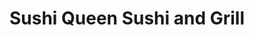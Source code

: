 ---
layout: place
title: "Sushi Queen Sushi and Grill"
permalink: /north-carolina/charlotte/sushi-queen-sushi-and-grill.html
stateAbbr: NC
stateName: North Carolina
cityName: Charlotte
seo:
  name: "Sushi Queen Sushi and Grill"
  type: Restaurant
  links: http://sushiqueengrill.weebly.com/
description: "Sushi Queen Sushi and Grill serves delicious sushi in Charlotte, North Carolina. Try fresh Japanese dishes for a great dining experience. Available for takeout, lunch, and dinner."
place_id: ChIJ8yzvPu4PVIgR2UduuT0seg8
photos:
  - name: >-
      places/ChIJ8yzvPu4PVIgR2UduuT0seg8/photos/AeeoHcLs9WllVo6_pVaf5a5MeL5ZSAxoJLdhfav1R5xxrutstxXJE7slFMxoKCtI_YFVPBRBTWeIJGBcZ98zCWG_htVUvRxuhskvAyk6-fM3Rg3yiV-dJDjO7shDLFUmlm4qHpM9LHM9FtE_IWS6hMXt1SMYwPSsBxVIxHLi-QSuo9ik_9Tt9lmxGSgahBkiVhNyDYwaE4zpz4ND2qKf6wQ2jgCG6Vw9PxrX97hFzHnh2do3AKzetm9Eihli2mxt4w5aLBL7Ympqffip8LGRSukxKqynKXChRfZLgz70hWc5SYqMrLkn7zSAVFawVJRB2tuwYRFMa1XGGsHPy1e1X7GRCWG5Rkmn3xVPRY9vvW_Jg0vwebpYONQna7oumeFqVJHGmk695mw4HXzLZTPJvKsK03X9omvDED1XAu1n4RjyGKFIEHZM
    widthPx: 4000
    heightPx: 2252
    authorAttributions:
      - displayName: Omar Sharif
        uri: https://maps.google.com/maps/contrib/110409975918534611701
        photoUri: >-
          https://lh3.googleusercontent.com/a-/ALV-UjUOdukv9pxqB8JnJ7C_tXJX3Vi9OXDK4zACtMzXPTTirQRkLc9b9A=s100-p-k-no-mo
    flagContentUri: >-
      https://www.google.com/local/imagery/report/?cb_client=maps_api_places.places_api&image_key=!1e10!2sCIHM0ogKEICAgIDaravUqwE&hl=en-US
    googleMapsUri: >-
      https://www.google.com/maps/place//data=!3m4!1e2!3m2!1sCIHM0ogKEICAgIDaravUqwE!2e10!4m2!3m1!1s0x88540fee3eef2cf3:0xf7a2c3db96e47d9
  - name: >-
      places/ChIJ8yzvPu4PVIgR2UduuT0seg8/photos/AeeoHcJinrAvpHtwZjVojaN0lgo9GO9-UJ7_v_HjXJdqf59v_8Nw0Il5lJDa17OhfAIMEQZZ10m8FCvSUhUBZUeYlonIgkszgeH0mKSwTPlssbmSJ8mprf95o92g4_kUkd55uZR9ubXpxOIvxo6i0Yd7jH7VPnl1EIs0vGtqd29Lo2OkeufR35B56KkeDBucJjp-1pVB4nLoWHhqhfoN4WCp6Hti8J_xOnf6N_QD4HmUyuig8QPbpWHx7cu2VYnvKoK0jofvro5uMVZYmL5Jx-IDPOkMVh2399LSc9nearPKfThNYw
    widthPx: 720
    heightPx: 960
    authorAttributions:
      - displayName: Sushi Queen Sushi and Grill
        uri: https://maps.google.com/maps/contrib/116486581228761029894
        photoUri: >-
          https://lh3.googleusercontent.com/a/ACg8ocIuLz-l25Wl9Eqi7jWX9uRd_000_0dfUJChqCkL8Mrm2ey1pkw=s100-p-k-no-mo
    flagContentUri: >-
      https://www.google.com/local/imagery/report/?cb_client=maps_api_places.places_api&image_key=!1e10!2sAF1QipO8Vc1p_Q8JWeB-fvtbj3v7s5BkaAUFA8VDY5cg&hl=en-US
    googleMapsUri: >-
      https://www.google.com/maps/place//data=!3m4!1e2!3m2!1sAF1QipO8Vc1p_Q8JWeB-fvtbj3v7s5BkaAUFA8VDY5cg!2e10!4m2!3m1!1s0x88540fee3eef2cf3:0xf7a2c3db96e47d9
  - name: >-
      places/ChIJ8yzvPu4PVIgR2UduuT0seg8/photos/AeeoHcJLDb4BYLb2Vhrf5kjRg2zLokxxYtTdG6Lfh4w3ikctXDiEgG1E5IYDHLvyAUN7WajyOUcllXqYfsfPixWg2FkkhGQ2TZ6Q25N1tAH-4qKoCOCiFDhRIMNZ9Riu6ECDXj66ChREG4CKM1dxloMgLRZbbYqUIV0nGJC1gtfmt9HrOJOpB2V_DPAKi0igU8pc-5DvyNwJTp2IqbNrgOG36eS064QYE6wvzXSzQ9-Ttw8CfWndLUU_EvqcGPXEhSzDFVcUNgboqk_DjzcxT4l3TOBfaQGZHzRxY3kRV2edlnIOdsklCsUU58n1Cu_YAWNteMmz5p0CzwP2SypY12KqB_zdsZzyORf1xd91tAbNaABXKumPbYnV17OoiXImiBnUjIZRNFfCDkH0TPVjwCiQKGhbxI1BHlBjDBUMRpUDvw4pBw
    widthPx: 3024
    heightPx: 4032
    authorAttributions:
      - displayName: Alayna Rathburn
        uri: https://maps.google.com/maps/contrib/105350285288963723402
        photoUri: >-
          https://lh3.googleusercontent.com/a-/ALV-UjWS7UCG1K4LNloHSk0K7n3D-XSLS8RjSdOQ8ITnclws0MyWhCGJ=s100-p-k-no-mo
    flagContentUri: >-
      https://www.google.com/local/imagery/report/?cb_client=maps_api_places.places_api&image_key=!1e10!2sCIHM0ogKEICAgMDwp6LPKQ&hl=en-US
    googleMapsUri: >-
      https://www.google.com/maps/place//data=!3m4!1e2!3m2!1sCIHM0ogKEICAgMDwp6LPKQ!2e10!4m2!3m1!1s0x88540fee3eef2cf3:0xf7a2c3db96e47d9
  - name: >-
      places/ChIJ8yzvPu4PVIgR2UduuT0seg8/photos/AeeoHcItYEyLBXuSsqqUbvqXPTiJsqJpkZh5k6e1f9fuwWbMRKl3iA5pljnlY6FiDKnfUaMXO5lRac-ZuURlMAmKbNlhp8LmhRQP08mIAVwx0h2hTvkkmIkvjLU7h2YZBREll_At1d-l976mFKHvgdSTySy-TJzsSU2eoYobO0nztYqD4Oaxiue7hjscgY0B47pacHkvN7xANea6NwnsE-xoXdZwSHlHYVA3fe9TgcBtKuTTZOxMqM7ViLzHlr1C1-BGIe1DZNw-JtnHA_RiL9elflOi5aBKi_l3iiFEdz1rXjm6ig
    widthPx: 3000
    heightPx: 2970
    authorAttributions:
      - displayName: Sushi Queen Sushi and Grill
        uri: https://maps.google.com/maps/contrib/116486581228761029894
        photoUri: >-
          https://lh3.googleusercontent.com/a/ACg8ocIuLz-l25Wl9Eqi7jWX9uRd_000_0dfUJChqCkL8Mrm2ey1pkw=s100-p-k-no-mo
    flagContentUri: >-
      https://www.google.com/local/imagery/report/?cb_client=maps_api_places.places_api&image_key=!1e10!2sAF1QipO-La2TVMkNQ0I_hG4joh928POE8wmXcBvx2Dq5&hl=en-US
    googleMapsUri: >-
      https://www.google.com/maps/place//data=!3m4!1e2!3m2!1sAF1QipO-La2TVMkNQ0I_hG4joh928POE8wmXcBvx2Dq5!2e10!4m2!3m1!1s0x88540fee3eef2cf3:0xf7a2c3db96e47d9
  - name: >-
      places/ChIJ8yzvPu4PVIgR2UduuT0seg8/photos/AeeoHcKzjRhUK0XAD_IAAzdgLg0lqp_T2ILlVSlJP1RAz6-UxI6QVcVCno7NqjqngTNv3Z4cjucenAR5GdhSbleqYGr8Dk2YG6RtS1Uv1QNx1ASps5CCMigBwGHbBsG8eLe05lV22CpzIhTeDtLeBz4WDThFitiLcrf6GcitgaGOYuwTkX1pF1ZNwxzNk-4SHvgozduiZytIONB4WeXETT2o-XT_ETc9lsPu7JAyeF4g8qaUXyZWjukzFeNE0Z9iDJm7cwy0ssOrl2cjQqz1Rs1PZb-gdyoakvP0L8JLRQKvZPO7Ew
    widthPx: 1079
    heightPx: 805
    authorAttributions:
      - displayName: Sushi Queen Sushi and Grill
        uri: https://maps.google.com/maps/contrib/116486581228761029894
        photoUri: >-
          https://lh3.googleusercontent.com/a/ACg8ocIuLz-l25Wl9Eqi7jWX9uRd_000_0dfUJChqCkL8Mrm2ey1pkw=s100-p-k-no-mo
    flagContentUri: >-
      https://www.google.com/local/imagery/report/?cb_client=maps_api_places.places_api&image_key=!1e10!2sAF1QipPxE_4gQVBz_GRv1JCjWHc8LaBY8LRAKrtWgnDn&hl=en-US
    googleMapsUri: >-
      https://www.google.com/maps/place//data=!3m4!1e2!3m2!1sAF1QipPxE_4gQVBz_GRv1JCjWHc8LaBY8LRAKrtWgnDn!2e10!4m2!3m1!1s0x88540fee3eef2cf3:0xf7a2c3db96e47d9
  - name: >-
      places/ChIJ8yzvPu4PVIgR2UduuT0seg8/photos/AeeoHcJAinSSgBaLA7Pes3B2xOkpXKi4qW3pigzvfcJ_ibgcRDSyNiln7JGsEocL4H93HaAtRHdYCvO9a4kBZGQ-5Gx03r8YyOQ61MnJTqsRhPt46hl0L6uyB0YkeAQZttEHRaKq8zT9GYn-ZkPEqN01ODo1K6Mh8gwgNdz6CStcBN-uVT5wbIOMn84LutIFXWwuCE_Hs-3I81IJ6E53x9Tyj7c4gC_5j0nKGoIAqSxVaFdZ2Bxc9-a-KlxgcYo8hPmOd_ZyrPWOZNOFDImQ9Am4Gf8rN5aZxJVgu9s6yAh0CgJYMg
    widthPx: 1079
    heightPx: 1021
    authorAttributions:
      - displayName: Sushi Queen Sushi and Grill
        uri: https://maps.google.com/maps/contrib/116486581228761029894
        photoUri: >-
          https://lh3.googleusercontent.com/a/ACg8ocIuLz-l25Wl9Eqi7jWX9uRd_000_0dfUJChqCkL8Mrm2ey1pkw=s100-p-k-no-mo
    flagContentUri: >-
      https://www.google.com/local/imagery/report/?cb_client=maps_api_places.places_api&image_key=!1e10!2sAF1QipM3a_jnRHQkMXDQx37c7HSZ-D1ycUzrn3dwe0cy&hl=en-US
    googleMapsUri: >-
      https://www.google.com/maps/place//data=!3m4!1e2!3m2!1sAF1QipM3a_jnRHQkMXDQx37c7HSZ-D1ycUzrn3dwe0cy!2e10!4m2!3m1!1s0x88540fee3eef2cf3:0xf7a2c3db96e47d9
  - name: >-
      places/ChIJ8yzvPu4PVIgR2UduuT0seg8/photos/AeeoHcJvEFOo8iVF9--iKQxf0BYGF68AWqG5bHTC8u1MvwMhb9w0PnHIRRPfj5UtR5iu2aZcIPSusR2mypbOAt9gOCDVbStz9jVeHWHO3FSA37y1OWOdiRSSWRIZ4BUDOrM-w93C_e3MGYw0UWbyFzMOl_HH1oGpATLI-Nq_Sb07ztXe8O46UkeDGeUpEMBIyaswPaJ1c6TnP5Gn8r0rmgWkfB6zwnEqo_2AakboHqT7yW2o4798TwdAFBHDKve_awxRY2-PWkP3qnJykcKT4QY4uuSiIgM4JCio_eHhugK1UsrzXA
    widthPx: 1079
    heightPx: 805
    authorAttributions:
      - displayName: Sushi Queen Sushi and Grill
        uri: https://maps.google.com/maps/contrib/116486581228761029894
        photoUri: >-
          https://lh3.googleusercontent.com/a/ACg8ocIuLz-l25Wl9Eqi7jWX9uRd_000_0dfUJChqCkL8Mrm2ey1pkw=s100-p-k-no-mo
    flagContentUri: >-
      https://www.google.com/local/imagery/report/?cb_client=maps_api_places.places_api&image_key=!1e10!2sAF1QipOTJmQ-wudqK7dUquRyTyR8ll2R4O-Cer0_tuI9&hl=en-US
    googleMapsUri: >-
      https://www.google.com/maps/place//data=!3m4!1e2!3m2!1sAF1QipOTJmQ-wudqK7dUquRyTyR8ll2R4O-Cer0_tuI9!2e10!4m2!3m1!1s0x88540fee3eef2cf3:0xf7a2c3db96e47d9
  - name: >-
      places/ChIJ8yzvPu4PVIgR2UduuT0seg8/photos/AeeoHcIXk46mCAsQ9F3RJ_tTH2C5g8lRMX6M04pEBR-EbtopzIGWETwbFCDYZvYIUkrfa-6-8LIpqlCG97Qv-Qf52XaumeSdnUAdl4mT3vGHjjJUcWlvha3OZzVyteUrt-j4wUixhEq-DrmTOu8NlU9IG6ZotvfL_SmS65yEbBnfiITOY0jEGAfMuzFdCCovKuhBrCgJj5wG4z7NGMYG2jWvGy5SzfgKLpS2oa3NeDHTqzit6155Lyx4Q_FisqA0CRQ0qhk-ouhvOcBEBHzcUdwre91a18ZfF4s4Efx2p6JrpmsqU3kufn_5AMDYTgBwG8Xj-_u0kQS8vWgCrr3kb34ZOk5SFhkkBseQkf_S3QFkR9gfH4MXRlrLhFTtv5IKWprJcX5m4pINI4vBHUBfSs3f9n2LtFa-afn7mVsxVFw7A4Z7pDU
    widthPx: 4000
    heightPx: 3000
    authorAttributions:
      - displayName: Jo Covington Nencetti
        uri: https://maps.google.com/maps/contrib/108531404472156550398
        photoUri: >-
          https://lh3.googleusercontent.com/a-/ALV-UjVRXaOcniCEHmkIVbBvXIK7xi9uo3o5AUauTuqvQiiIZgTflBXDyg=s100-p-k-no-mo
    flagContentUri: >-
      https://www.google.com/local/imagery/report/?cb_client=maps_api_places.places_api&image_key=!1e10!2sCIHM0ogKEICAgIC5xI2f8QE&hl=en-US
    googleMapsUri: >-
      https://www.google.com/maps/place//data=!3m4!1e2!3m2!1sCIHM0ogKEICAgIC5xI2f8QE!2e10!4m2!3m1!1s0x88540fee3eef2cf3:0xf7a2c3db96e47d9
  - name: >-
      places/ChIJ8yzvPu4PVIgR2UduuT0seg8/photos/AeeoHcL-TWAIEfAifkzg5_fu5epncDSqMCaL0OR32DxuLfR1R5r-OfBk3r1kz1vBkM-J5sNeOIchDVWoHVDjSqfhE-53kXIGfMqM_wgTgKT6oUk7vNiBcdpfA8Pn9xyg80o6Ngb7FZxLErDtSrh05M1RJbYnlBkuOdyQAt3dg-ecnrJ_QakoyoG0KbURr4Ei9OhmoCvgF7A77TYgIB23_pcFWVm7BAm_yB94h6oEYDrsCdsO-DFkC3gh_IjBk00alI4zq7tkAJATOJDYb4IsVn1oiyvk5auz6n4rnHfPYkQGQ5umJQ
    widthPx: 1080
    heightPx: 2107
    authorAttributions:
      - displayName: Sushi Queen Sushi and Grill
        uri: https://maps.google.com/maps/contrib/116486581228761029894
        photoUri: >-
          https://lh3.googleusercontent.com/a/ACg8ocIuLz-l25Wl9Eqi7jWX9uRd_000_0dfUJChqCkL8Mrm2ey1pkw=s100-p-k-no-mo
    flagContentUri: >-
      https://www.google.com/local/imagery/report/?cb_client=maps_api_places.places_api&image_key=!1e10!2sAF1QipNEGrVwmMJ31-32FqgwMvwq7hxFDTxhQXM2ItsX&hl=en-US
    googleMapsUri: >-
      https://www.google.com/maps/place//data=!3m4!1e2!3m2!1sAF1QipNEGrVwmMJ31-32FqgwMvwq7hxFDTxhQXM2ItsX!2e10!4m2!3m1!1s0x88540fee3eef2cf3:0xf7a2c3db96e47d9
  - name: >-
      places/ChIJ8yzvPu4PVIgR2UduuT0seg8/photos/AeeoHcITIYS8xIS9DK_p6iP_cd_ouRrj4BW9BVVit0fc4YBdLDxW5g2SRku52ocjxoiqsTIP6MZieZNI5GGE6Ht4-aUKR9Ee0FHieqmDneBkc-70n-AFWYjC-DqegLUD99v4oh5c1PeHvhAJwajaOgMMDm54xgB-eqPUkHE8oxgpBlJH_6LOUGEWV0MW2mjw2W4NZZf81G7e_TzHo9uCWLoj__9nECldnjpqXOTWspyx3pFfyoFRlQZrhYiWGqNAw5pdFa35h1ZPTBxOgN9X6p13QszOi6lQPudoMwxHUy6viOCXeaGdwr1aCjOnOij1AAcgxb4K59aNVu_gmJJiBBpSjAbWqtabiIZZJgatiEg9rmgU7n03mxBGzAkORjPL7yPY5kazdblpqaqJXv5hJycHiB_gejdqXJ8TT2U0jn9Dr0g
    widthPx: 4032
    heightPx: 3024
    authorAttributions:
      - displayName: Shane Sellers
        uri: https://maps.google.com/maps/contrib/118325782439452269576
        photoUri: >-
          https://lh3.googleusercontent.com/a/ACg8ocLgrYHXBlKkGPZ71955wtBJbrUds7mcY-Lf4emD3bakSOLuAw=s100-p-k-no-mo
    flagContentUri: >-
      https://www.google.com/local/imagery/report/?cb_client=maps_api_places.places_api&image_key=!1e10!2sCIHM0ogKEICAgIDn-b7pKg&hl=en-US
    googleMapsUri: >-
      https://www.google.com/maps/place//data=!3m4!1e2!3m2!1sCIHM0ogKEICAgIDn-b7pKg!2e10!4m2!3m1!1s0x88540fee3eef2cf3:0xf7a2c3db96e47d9
address: 11524 N Tryon St unit 5, Charlotte, NC 28262, USA
street: 11524 N Tryon St unit 5
city: Charlotte
state: NC
zip: '28262'
country: USA
neighborhood: Harris - Houston
latitude: '35.334072'
longitude: '-80.713342'
accessibility_options:
  wheelchairAccessibleParking: true
  wheelchairAccessibleEntrance: true
  wheelchairAccessibleRestroom: true
  wheelchairAccessibleSeating: true
business_status: OPERATIONAL
name: Sushi Queen Sushi and Grill
google_maps_links:
  directionsUri: >-
    https://www.google.com/maps/dir//''/data=!4m7!4m6!1m1!4e2!1m2!1m1!1s0x88540fee3eef2cf3:0xf7a2c3db96e47d9!3e0
  placeUri: https://maps.google.com/?cid=1115252501343258585
  writeAReviewUri: >-
    https://www.google.com/maps/place//data=!4m3!3m2!1s0x88540fee3eef2cf3:0xf7a2c3db96e47d9!12e1
  reviewsUri: >-
    https://www.google.com/maps/place//data=!4m4!3m3!1s0x88540fee3eef2cf3:0xf7a2c3db96e47d9!9m1!1b1
  photosUri: >-
    https://www.google.com/maps/place//data=!4m3!3m2!1s0x88540fee3eef2cf3:0xf7a2c3db96e47d9!10e5
primary_type: Japanese Restaurant
opening_hours:
  regular: null
  current: null
secondary_opening_hours:
  regular:
    weekdayDescriptions: null
    type: null
  current:
    weekdayDescriptions: null
    type: null
phone: (980) 207-0168
price_level: PRICE_LEVEL_MODERATE
price_range: $10 &ndash; $20
rating: '4.4'
rating_count: 0
website: http://sushiqueengrill.weebly.com/
reviews:
  - name: >-
      places/ChIJ8yzvPu4PVIgR2UduuT0seg8/reviews/ChdDSUhNMG9nS0VJQ0FnTUN3b01IVG9nRRAB
    relativePublishTimeDescription: 4 weeks ago
    rating: 5
    text:
      text: >-
        Absolutely stunning atmosphere and even BETTER sushi! The rolls were
        thick and jam packed with flavor, they practically melted in your mouth.
        I can't wait to come back!

        The lunch specials are great too!
      languageCode: en
    originalText:
      text: >-
        Absolutely stunning atmosphere and even BETTER sushi! The rolls were
        thick and jam packed with flavor, they practically melted in your mouth.
        I can't wait to come back!

        The lunch specials are great too!
      languageCode: en
    authorAttribution:
      displayName: Kiarylane Cuevas
      uri: https://www.google.com/maps/contrib/100086071151041328868/reviews
      photoUri: >-
        https://lh3.googleusercontent.com/a-/ALV-UjW0lhA5j2VtCxidpP8dxgzhb3F-9T81wwsEZwtR9feXJvLfxqwTiw=s128-c0x00000000-cc-rp-mo-ba4
    publishTime: '2025-03-15T22:11:16.150030Z'
    flagContentUri: >-
      https://www.google.com/local/review/rap/report?postId=ChdDSUhNMG9nS0VJQ0FnTUN3b01IVG9nRRAB&d=17924085&t=1
    googleMapsUri: >-
      https://www.google.com/maps/reviews/data=!4m6!14m5!1m4!2m3!1sChdDSUhNMG9nS0VJQ0FnTUN3b01IVG9nRRAB!2m1!1s0x88540fee3eef2cf3:0xf7a2c3db96e47d9
  - name: >-
      places/ChIJ8yzvPu4PVIgR2UduuT0seg8/reviews/ChZDSUhNMG9nS0VJQ0FnSUMyenJxUVd3EAE
    relativePublishTimeDescription: 2 months ago
    rating: 5
    text:
      text: >-
        This has been my favorite sushi spot for years, everything is always
        perfect when it comes out and always tastes great. The staff is amazing
        and will make you feel at home. 10000% recommended if you're a sushi
        lover like myself. :)
      languageCode: en
    originalText:
      text: >-
        This has been my favorite sushi spot for years, everything is always
        perfect when it comes out and always tastes great. The staff is amazing
        and will make you feel at home. 10000% recommended if you're a sushi
        lover like myself. :)
      languageCode: en
    authorAttribution:
      displayName: Raven Mitchell
      uri: https://www.google.com/maps/contrib/100375261961679823443/reviews
      photoUri: >-
        https://lh3.googleusercontent.com/a-/ALV-UjUjDdiuPIj6MQ6k__Yr-axgpbmJ6S77_VeSWHzQbb8LU9I_z6ZT4w=s128-c0x00000000-cc-rp-mo
    publishTime: '2025-01-16T01:01:55.318395Z'
    flagContentUri: >-
      https://www.google.com/local/review/rap/report?postId=ChZDSUhNMG9nS0VJQ0FnSUMyenJxUVd3EAE&d=17924085&t=1
    googleMapsUri: >-
      https://www.google.com/maps/reviews/data=!4m6!14m5!1m4!2m3!1sChZDSUhNMG9nS0VJQ0FnSUMyenJxUVd3EAE!2m1!1s0x88540fee3eef2cf3:0xf7a2c3db96e47d9
  - name: >-
      places/ChIJ8yzvPu4PVIgR2UduuT0seg8/reviews/ChZDSUhNMG9nS0VJQ0FnSUR2bXV1ck9BEAE
    relativePublishTimeDescription: 3 months ago
    rating: 5
    text:
      text: >-
        I've been twice now and I've had 2 great experiences! I got the lunch
        special for sushi and got a California and tempura shrimp roll. Second
        time I got the teriyaki chicken entree and it was excellent for a good
        price! Will be back soon!
      languageCode: en
    originalText:
      text: >-
        I've been twice now and I've had 2 great experiences! I got the lunch
        special for sushi and got a California and tempura shrimp roll. Second
        time I got the teriyaki chicken entree and it was excellent for a good
        price! Will be back soon!
      languageCode: en
    authorAttribution:
      displayName: Bach
      uri: https://www.google.com/maps/contrib/109437344777961765835/reviews
      photoUri: >-
        https://lh3.googleusercontent.com/a-/ALV-UjVWvdMp80d3xL25_i_QJ5K0zEoxAPERxCYXcbF9bVoc6-l2_UbY=s128-c0x00000000-cc-rp-mo-ba3
    publishTime: '2024-12-19T17:01:01.053805Z'
    flagContentUri: >-
      https://www.google.com/local/review/rap/report?postId=ChZDSUhNMG9nS0VJQ0FnSUR2bXV1ck9BEAE&d=17924085&t=1
    googleMapsUri: >-
      https://www.google.com/maps/reviews/data=!4m6!14m5!1m4!2m3!1sChZDSUhNMG9nS0VJQ0FnSUR2bXV1ck9BEAE!2m1!1s0x88540fee3eef2cf3:0xf7a2c3db96e47d9
  - name: >-
      places/ChIJ8yzvPu4PVIgR2UduuT0seg8/reviews/ChZDSUhNMG9nS0VJQ0FnSUR2MmNuUGFBEAE
    relativePublishTimeDescription: 3 months ago
    rating: 5
    text:
      text: >-
        I ordered the chicken hibachi. It was definitely a bang for my buck.


        The rice was cooked well and so was the chicken and vegetables. I will
        say it could have used more spice but that’s what I personally like.


        Great parking situation and attentive staff.

        I have no issues with sushi queen and I would return again.
      languageCode: en
    originalText:
      text: >-
        I ordered the chicken hibachi. It was definitely a bang for my buck.


        The rice was cooked well and so was the chicken and vegetables. I will
        say it could have used more spice but that’s what I personally like.


        Great parking situation and attentive staff.

        I have no issues with sushi queen and I would return again.
      languageCode: en
    authorAttribution:
      displayName: Hannah
      uri: https://www.google.com/maps/contrib/106119756997508362965/reviews
      photoUri: >-
        https://lh3.googleusercontent.com/a-/ALV-UjUZh8kILLAULXKC-xeSna2FwXrfoV13H918tJryyVVSy927Ygkp=s128-c0x00000000-cc-rp-mo-ba4
    publishTime: '2024-12-22T00:12:33.123188Z'
    flagContentUri: >-
      https://www.google.com/local/review/rap/report?postId=ChZDSUhNMG9nS0VJQ0FnSUR2MmNuUGFBEAE&d=17924085&t=1
    googleMapsUri: >-
      https://www.google.com/maps/reviews/data=!4m6!14m5!1m4!2m3!1sChZDSUhNMG9nS0VJQ0FnSUR2MmNuUGFBEAE!2m1!1s0x88540fee3eef2cf3:0xf7a2c3db96e47d9
  - name: >-
      places/ChIJ8yzvPu4PVIgR2UduuT0seg8/reviews/ChdDSUhNMG9nS0VJQ0FnSURMalBhWGxRRRAB
    relativePublishTimeDescription: 9 months ago
    rating: 2
    text:
      text: >-
        Was really excited to try this place, but left extremely disappointed.
        Ordered a sushi roll, steak & shrimp hibachi, and egg rolls. Soup and
        egg rolls came quickly and were great. Waited an hour for my entree for
        steak to come out well done instead of medium as requested. Sushi seemed
        to have been forgotten and came out as a hot roll after having been
        listed as a raw roll. The manager’s attempt to reconcile the entree was
        offering $3 off. after pressing the issue, I  do appreciate that she
        ended up comping the entree but I most likely won’t return.
      languageCode: en
    originalText:
      text: >-
        Was really excited to try this place, but left extremely disappointed.
        Ordered a sushi roll, steak & shrimp hibachi, and egg rolls. Soup and
        egg rolls came quickly and were great. Waited an hour for my entree for
        steak to come out well done instead of medium as requested. Sushi seemed
        to have been forgotten and came out as a hot roll after having been
        listed as a raw roll. The manager’s attempt to reconcile the entree was
        offering $3 off. after pressing the issue, I  do appreciate that she
        ended up comping the entree but I most likely won’t return.
      languageCode: en
    authorAttribution:
      displayName: Marissa Bryant
      uri: https://www.google.com/maps/contrib/103565585114567389994/reviews
      photoUri: >-
        https://lh3.googleusercontent.com/a/ACg8ocLVjyFF6MkVfxsAZFxHiMMCVQDUuQ37Xe4IkEYhqD-hexyK15M=s128-c0x00000000-cc-rp-mo-ba3
    publishTime: '2024-06-25T22:59:49.064174Z'
    flagContentUri: >-
      https://www.google.com/local/review/rap/report?postId=ChdDSUhNMG9nS0VJQ0FnSURMalBhWGxRRRAB&d=17924085&t=1
    googleMapsUri: >-
      https://www.google.com/maps/reviews/data=!4m6!14m5!1m4!2m3!1sChdDSUhNMG9nS0VJQ0FnSURMalBhWGxRRRAB!2m1!1s0x88540fee3eef2cf3:0xf7a2c3db96e47d9
parking_options:
  freeParkingLot: true
  freeStreetParking: true
  valetParking: false
payment_options:
  acceptsCreditCards: true
  acceptsDebitCards: true
  acceptsCashOnly: false
  acceptsNfc: true
allow_dogs: null
curbside_pickup: true
delivery: null
dine_in: true
good_for_children: true
good_for_groups: true
good_for_sports: false
live_music: false
menu_for_children: true
outdoor_seating: false
reservable: null
restroom: true
serves_beer: true
serves_breakfast: false
serves_brunch: false
serves_cocktails: true
serves_coffee: null
serves_dinner: true
serves_dessert: true
serves_lunch: true
serves_vegetarian_food: true
serves_wine: true
takeout: true
update_category: essentials
summary: null

---
